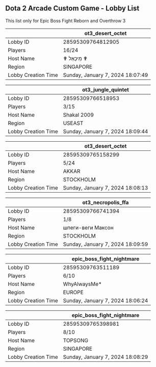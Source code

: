 ## Dota 2 Arcade Custom Game - Lobby List

This list only for Epic Boss Fight Reborn and Overthrow 3

|  | ot3_desert_octet |
| ------ | ------ |
| Lobby ID | 28595309764812905 |
| Players | 16/24 |
| Host Name | ✟ מִיכָאֵל ✟ |
| Region | SINGAPORE |
| Lobby Creation Time | Sunday, January 7, 2024 18:07:49 |


|  | ot3_jungle_quintet |
| ------ | ------ |
| Lobby ID | 28595309766518953 |
| Players | 3/15 |
| Host Name | Shakal 2009 |
| Region | USEAST |
| Lobby Creation Time | Sunday, January 7, 2024 18:09:44 |


|  | ot3_desert_octet |
| ------ | ------ |
| Lobby ID | 28595309765158299 |
| Players | 5/24 |
| Host Name | AKKAR |
| Region | STOCKHOLM |
| Lobby Creation Time | Sunday, January 7, 2024 18:08:13 |


|  | ot3_necropolis_ffa |
| ------ | ------ |
| Lobby ID | 28595309766741394 |
| Players | 1/8 |
| Host Name | шпеги-веги Максон |
| Region | STOCKHOLM |
| Lobby Creation Time | Sunday, January 7, 2024 18:09:59 |


|  | epic_boss_fight_nightmare |
| ------ | ------ |
| Lobby ID | 28595309763511189 |
| Players | 6/10 |
| Host Name | WhyAlwaysMe* |
| Region | EUROPE |
| Lobby Creation Time | Sunday, January 7, 2024 18:06:24 |


|  | epic_boss_fight_nightmare |
| ------ | ------ |
| Lobby ID | 28595309765398981 |
| Players | 8/10 |
| Host Name | TOPSONG |
| Region | SINGAPORE |
| Lobby Creation Time | Sunday, January 7, 2024 18:08:29 |


